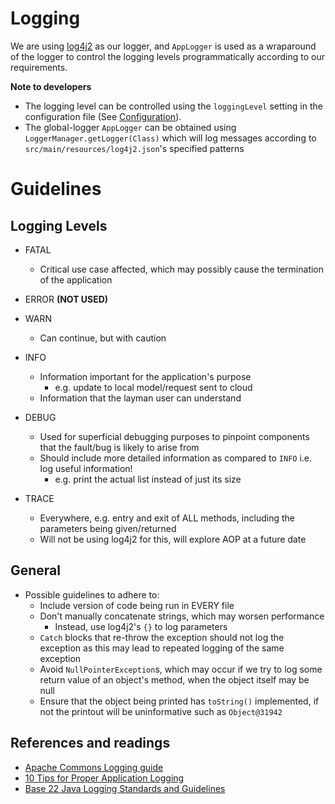 # Logging

We are using [log4j2](http://logging.apache.org/log4j/2.x/) as our logger, and `AppLogger` is used as a wraparound of the logger to control the logging levels programmatically according to our requirements.

**Note to developers**
- The logging level can be controlled using the `loggingLevel` setting in the configuration file (See [Configuration](../docs/Configuration.md)).
- The global-logger `AppLogger` can be obtained using `LoggerManager.getLogger(Class)` which will log messages according to `src/main/resources/log4j2.json`'s specified patterns


# Guidelines

## Logging Levels

- FATAL
  - Critical use case affected, which may possibly cause the termination of the application

- ERROR **(NOT USED)**

- WARN
  - Can continue, but with caution

- INFO
  - Information important for the application's purpose
    - e.g. update to local model/request sent to cloud
  - Information that the layman user can understand

- DEBUG
  - Used for superficial debugging purposes to pinpoint components that the fault/bug is likely to arise from
  - Should include more detailed information as compared to `INFO` i.e. log useful information!
    - e.g. print the actual list instead of just its size

- TRACE
  - Everywhere, e.g. entry and exit of ALL methods, including the parameters being given/returned
  - Will not be using log4j2 for this, will explore AOP at a future date

## General

- Possible guidelines to adhere to:
  - Include version of code being run in EVERY file
  - Don't manually concatenate strings, which may worsen performance
    - Instead, use log4j2's `{}` to log parameters
  - `Catch` blocks that re-throw the exception should not log the exception as this may lead to repeated logging of the same exception
  - Avoid `NullPointerException`s, which may occur if we try to log some return value of an object's method, when the object itself may be null
  - Ensure that the object being printed has `toString()` implemented, if not the printout will be uninformative such as `Object@31942`

## References and readings
- [Apache Commons Logging guide](http://commons.apache.org/proper/commons-logging/guide.html#Message_PrioritiesLevels)
- [10 Tips for Proper Application Logging](https://www.javacodegeeks.com/2011/01/10-tips-proper-application-logging.html)
- [Base 22 Java Logging Standards and Guidelines](https://wiki.base22.com/display/btg/Java+Logging+Standards+and+Guidelines)
